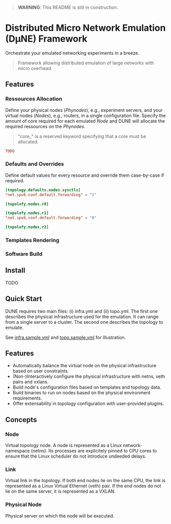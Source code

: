 > **WARNING**: This README is still in construction.

# Distributed Micro Network Emulation (DµNE) Framework

Orchestrate your emulated networking experiments in a breeze.

> Framework allowing distributed emulation of large networks with micro overhead.

## Features

### Ressources Allocation

Define your physical nodes (_Phynodes_), e.g., experiment servers, and your virtual nodes (_Nodes_), e.g., routers, in a single configuration file.
Specify the amount of core required for each emulated _Node_ and DUNE will allocate the required ressources on the _Phynodes_. 

> "core_<X>" is a reserved keyword specifying that a core must be allocated.

```toml
TODO
```

### Defaults and Overrides

Define default values for every resource and override them case-by-case if required. 

```toml
[topology.defaults.nodes.sysctls]
"net.ipv6.conf.default.forwarding" = "1"

[topolofy.nodes.r0]

[topolofy.nodes.r1]
"net.ipv6.conf.default.forwarding" = "0"

[topolofy.nodes.r2]
```

### Templates Rendering

### Software Build

## Install

TODO

## Quick Start

DUNE requires two main files: (i) infra.yml and (ii) topo.yml.
The first one describes the physical infrastructure used for the emulation.
It can range from a single server to a cluster.
The second one describes the topology to emulate.

See [infra.sample.yml](infra.sample.yml) and [topo.sample.yml](topo.sample.yml) for illustration.

## Features
- Automatically balance the virtual node on the physical infrastructure based on user constraints.
- (Non-)Interactively configure the physical infrastructure with netns, veth pairs and vxlans.
- Build node's configuration files based on templates and topology data.
- Build binaries to run on nodes based on the physical environment requirements.
- Offer extensability in topology configuration with user-provided plugins.

## Concepts

### Node

Virtual topology node.
A node is represented as a Linux network-namespace (netns).
Its processes are explicitely pinned to CPU cores to ensure that the Linux scheduler do not introduce undeeded delays.

### Link

Virtual link in the topology.
If both end nodes lie on the same CPU, the link is represented as a Linux Virtual Ethernet (veth) pair.
If the end nodes do not lie on the same server, it is represented as a VXLAN.

### Physical Node

Physical server on which the node will be executed.
